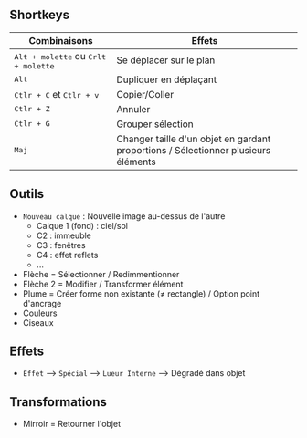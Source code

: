 ## Shortkeys
|Combinaisons|Effets|
|--|--|
<kbd>Alt + molette</kbd> ou <kbd>Crlt + molette</kbd> | Se déplacer sur le plan
<kbd>Alt</kbd>                                        | Dupliquer en déplaçant
<kbd>Ctlr + C</kbd> et <kbd>Ctlr + v</kbd>            | Copier/Coller
<kbd>Ctlr + Z</kbd>                                   | Annuler
<kbd>Ctlr + G</kbd>                                   | Grouper sélection
<kbd>Maj</kbd>                                        | Changer taille d'un objet en gardant proportions / Sélectionner plusieurs éléments

## Outils
- `Nouveau calque` : Nouvelle image au-dessus de l'autre
  - Calque 1 (fond) : ciel/sol
  - C2 : immeuble
  - C3 : fenêtres
  - C4 : effet reflets 
  - ...
- Flèche = Sélectionner / Redimmentionner
- Flèche 2 = Modifier / Transformer élément
- Plume = Créer forme non existante (≠ rectangle) / Option point d'ancrage
- Couleurs
- Ciseaux

## Effets
- `Effet` --> `Spécial` --> `Lueur Interne` --> Dégradé dans objet

## Transformations
- Mirroir = Retourner l'objet

